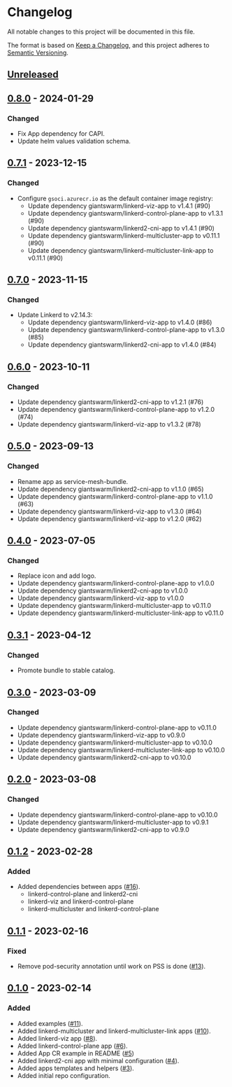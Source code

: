 # Changelog

All notable changes to this project will be documented in this file.

The format is based on [Keep a Changelog](https://keepachangelog.com/en/1.0.0/),
and this project adheres to [Semantic Versioning](https://semver.org/spec/v2.0.0.html).

## [Unreleased]

## [0.8.0] - 2024-01-29

### Changed

- Fix App dependency for CAPI.
- Update helm values validation schema.

## [0.7.1] - 2023-12-15

### Changed

- Configure `gsoci.azurecr.io` as the default container image registry:
  - Update dependency giantswarm/linkerd-viz-app to v1.4.1 (#90)
  - Update dependency giantswarm/linkerd-control-plane-app to v1.3.1 (#90)
  - Update dependency giantswarm/linkerd2-cni-app to v1.4.1 (#90)
  - Update dependency giantswarm/linkerd-multicluster-app to v0.11.1 (#90)
  - Update dependency giantswarm/linkerd-multicluster-link-app to v0.11.1 (#90)

## [0.7.0] - 2023-11-15

### Changed

- Update Linkerd to v2.14.3:
  - Update dependency giantswarm/linkerd-viz-app to v1.4.0 (#86)
  - Update dependency giantswarm/linkerd-control-plane-app to v1.3.0 (#85)
  - Update dependency giantswarm/linkerd2-cni-app to v1.4.0 (#84)

## [0.6.0] - 2023-10-11

### Changed

- Update dependency giantswarm/linkerd2-cni-app to v1.2.1 (#76)
- Update dependency giantswarm/linkerd-control-plane-app to v1.2.0 (#74)
- Update dependency giantswarm/linkerd-viz-app to v1.3.2 (#78)

## [0.5.0] - 2023-09-13

### Changed

- Rename app as service-mesh-bundle.
- Update dependency giantswarm/linkerd2-cni-app to v1.1.0 (#65)
- Update dependency giantswarm/linkerd-control-plane-app to v1.1.0 (#63)
- Update dependency giantswarm/linkerd-viz-app to v1.3.0 (#64)
- Update dependency giantswarm/linkerd-viz-app to v1.2.0 (#62)

## [0.4.0] - 2023-07-05

### Changed

- Replace icon and add logo.
- Update dependency giantswarm/linkerd-control-plane-app to v1.0.0
- Update dependency giantswarm/linkerd2-cni-app to v1.0.0
- Update dependency giantswarm/linkerd-viz-app to v1.0.0
- Update dependency giantswarm/linkerd-multicluster-app to v0.11.0
- Update dependency giantswarm/linkerd-multicluster-link-app to v0.11.0

## [0.3.1] - 2023-04-12

### Changed

- Promote bundle to stable catalog.

## [0.3.0] - 2023-03-09

### Changed

- Update dependency giantswarm/linkerd-control-plane-app to v0.11.0
- Update dependency giantswarm/linkerd-viz-app to v0.9.0
- Update dependency giantswarm/linkerd-multicluster-app to v0.10.0
- Update dependency giantswarm/linkerd-multicluster-link-app to v0.10.0
- Update dependency giantswarm/linkerd2-cni-app to v0.10.0

## [0.2.0] - 2023-03-08

### Changed

- Update dependency giantswarm/linkerd-control-plane-app to v0.10.0
- Update dependency giantswarm/linkerd-multicluster-app to v0.9.1
- Update dependency giantswarm/linkerd2-cni-app to v0.9.0

## [0.1.2] - 2023-02-28

### Added

- Added dependencies between apps ([#16](https://github.com/giantswarm/service-mesh-bundle/pull/16)).
  - linkerd-control-plane and linkerd2-cni
  - linkerd-viz and linkerd-control-plane
  - linkerd-multicluster and linkerd-control-plane

## [0.1.1] - 2023-02-16

### Fixed

- Remove pod-security annotation until work on PSS is done ([#13](https://github.com/giantswarm/service-mesh-bundle/pull/13)).

## [0.1.0] - 2023-02-14

### Added

- Added examples ([#11](https://github.com/giantswarm/service-mesh-bundle/pull/11)).
- Added linkerd-multicluster and linkerd-multicluster-link apps ([#10](https://github.com/giantswarm/service-mesh-bundle/pull/10)).
- Added linkerd-viz app ([#8](https://github.com/giantswarm/service-mesh-bundle/pull/8)).
- Added linkerd-control-plane app ([#6](https://github.com/giantswarm/service-mesh-bundle/pull/6)).
- Added App CR example in README ([#5](https://github.com/giantswarm/service-mesh-bundle/pull/5))
- Added linkerd2-cni app with minimal configuration ([#4](https://github.com/giantswarm/service-mesh-bundle/pull/4)).
- Added apps templates and helpers ([#3](https://github.com/giantswarm/service-mesh-bundle/pull/3)).
- Added initial repo configuration.

[Unreleased]: https://github.com/giantswarm/service-mesh-bundle/compare/v0.8.0...HEAD
[0.8.0]: https://github.com/giantswarm/service-mesh-bundle/compare/v0.7.1...v0.8.0
[0.7.1]: https://github.com/giantswarm/service-mesh-bundle/compare/v0.7.0...v0.7.1
[0.7.0]: https://github.com/giantswarm/service-mesh-bundle/compare/v0.6.0...v0.7.0
[0.6.0]: https://github.com/giantswarm/service-mesh-bundle/compare/v0.5.0...v0.6.0
[0.5.0]: https://github.com/giantswarm/service-mesh-bundle/compare/v0.4.0...v0.5.0
[0.4.0]: https://github.com/giantswarm/service-mesh-bundle/compare/v0.3.1...v0.4.0
[0.3.1]: https://github.com/giantswarm/service-mesh-bundle/compare/v0.3.0...v0.3.1
[0.3.0]: https://github.com/giantswarm/service-mesh-bundle/compare/v0.2.0...v0.3.0
[0.2.0]: https://github.com/giantswarm/service-mesh-bundle/compare/v0.1.2...v0.2.0
[0.1.2]: https://github.com/giantswarm/service-mesh-bundle/compare/v0.1.1...v0.1.2
[0.1.1]: https://github.com/giantswarm/service-mesh-bundle/compare/v0.1.0...v0.1.1
[0.1.0]: https://github.com/giantswarm/service-mesh-bundle/releases/tag/v0.1.0
